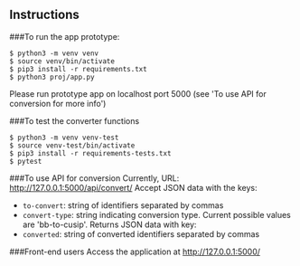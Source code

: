 ## Instructions

###To run the app prototype:
```
$ python3 -m venv venv
$ source venv/bin/activate
$ pip3 install -r requirements.txt
$ python3 proj/app.py
```
Please run prototype app on localhost port 5000 (see 'To use API for conversion for more info')

###To test the converter functions
```
$ python3 -m venv venv-test
$ source venv-test/bin/activate
$ pip3 install -r requirements-tests.txt
$ pytest
```

###To use API for conversion
Currently, URL: http://127.0.0.1:5000/api/convert/
Accept JSON data with the keys:
- `to-convert`: string of identifiers separated by commas
- `convert-type`: string indicating conversion type. Current possible values are 'bb-to-cusip'.
Returns JSON data with key:
- `converted`: string of converted identifiers separated by commas

###Front-end users
Access the application at http://127.0.0.1:5000/
